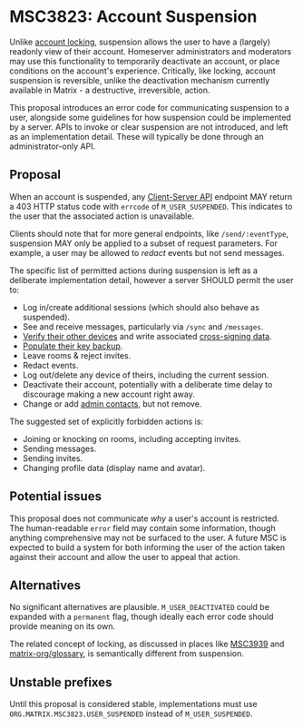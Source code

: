 # MSC3823: Account Suspension

Unlike [account locking](https://github.com/matrix-org/matrix-spec-proposals/pull/3939), suspension
allows the user to have a (largely) readonly view of their account. Homeserver administrators and
moderators may use this functionality to temporarily deactivate an account, or place conditions on
the account's experience. Critically, like locking, account suspension is reversible, unlike the
deactivation mechanism currently available in Matrix - a destructive, irreversible, action.

This proposal introduces an error code for communicating suspension to a user, alongside some
guidelines for how suspension could be implemented by a server. APIs to invoke or clear suspension
are not introduced, and left as an implementation detail. These will typically be done through an
administrator-only API.

## Proposal

When an account is suspended, any [Client-Server API](https://spec.matrix.org/v1.10/client-server-api/)
endpoint MAY return a 403 HTTP status code with `errcode` of `M_USER_SUSPENDED`. This indicates to
the user that the associated action is unavailable.

Clients should note that for more general endpoints, like `/send/:eventType`, suspension MAY only be
applied to a subset of request parameters. For example, a user may be allowed to *redact* events but
not send messages.

The specific list of permitted actions during suspension is left as a deliberate implementation
detail, however a server SHOULD permit the user to:

* Log in/create additional sessions (which should also behave as suspended).
* See and receive messages, particularly via `/sync` and `/messages`.
* [Verify their other devices](https://spec.matrix.org/v1.10/client-server-api/#device-verification)
  and write associated [cross-signing data](https://spec.matrix.org/v1.10/client-server-api/#cross-signing).
* [Populate their key backup](https://spec.matrix.org/v1.10/client-server-api/#server-side-key-backups).
* Leave rooms & reject invites.
* Redact events.
* Log out/delete any device of theirs, including the current session.
* Deactivate their account, potentially with a deliberate time delay to discourage making a new
  account right away.
* Change or add [admin contacts](https://spec.matrix.org/v1.10/client-server-api/#adding-account-administrative-contact-information),
  but not remove.

The suggested set of explicitly forbidden actions is:

* Joining or knocking on rooms, including accepting invites.
* Sending messages.
* Sending invites.
* Changing profile data (display name and avatar).

## Potential issues

This proposal does not communicate *why* a user's account is restricted. The human-readable `error`
field may contain some information, though anything comprehensive may not be surfaced to the user.
A future MSC is expected to build a system for both informing the user of the action taken against
their account and allow the user to appeal that action.

## Alternatives

No significant alternatives are plausible. `M_USER_DEACTIVATED` could be expanded with a `permanent`
flag, though ideally each error code should provide meaning on its own.

The related concept of locking, as discussed in places like [MSC3939](https://github.com/matrix-org/matrix-spec-proposals/pull/3939)
and [matrix-org/glossary](https://github.com/matrix-org/glossary), is semantically different from
suspension.

## Unstable prefixes

Until this proposal is considered stable, implementations must use
`ORG.MATRIX.MSC3823.USER_SUSPENDED` instead of `M_USER_SUSPENDED`.
